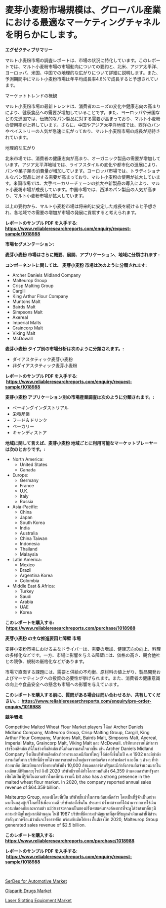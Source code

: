 <p><h1>麦芽小麦粉市場規模は、グローバル産業における最適なマーケティングチャネルを明らかにします。</h1></p><p><strong>エグゼクティブサマリー</strong></p>
<p><p>マルト小麦粉市場の調査レポートは、市場の状況に特化しています。このレポートでは、マルト小麦粉市場の市場動向についての要約と、北米、アジア太平洋、ヨーロッパ、米国、中国での地理的な広がりについて詳細に説明します。また、予測期間中にマルト小麦粉市場は年平均成長率4.6%で成長すると予想されています。</p><p>マーケットトレンドの概観</p><p>マルト小麦粉市場の最新トレンドは、消費者のニーズの変化や健康志向の高まりにより、健康食品への需要が増加していることです。また、ヨーロッパや米国などの先進国では、伝統的なパン製品に対する需要が高まっており、マルト小麦粉の使用率が上昇しています。さらに、中国やアジア太平洋地域では、西洋のパンやペイストリーの人気が急速に広がっており、マルト小麦粉市場の成長が期待されています。</p><p>地理的な広がり</p><p>北米市場では、消費者の健康志向が高まり、オーガニック製品の需要が増加しています。アジア太平洋地域では、ライフスタイルの変化や都市化の進展により、パンや菓子類の消費量が増加しています。ヨーロッパ市場では、トラディショナルなパン製品に対する需要が高まっており、マルト小麦粉の使用が拡大しています。米国市場では、大手ベーカリーチェーンの拡大や新製品の導入により、マルト小麦粉市場が成長しています。中国市場では、西洋のパン製品の人気が高まり、マルト小麦粉市場が拡大しています。</p><p>以上の要約から、マルト小麦粉市場は将来的に安定した成長を続けると予想され、各地域での需要の増加が市場の発展に貢献すると考えられます。</p></p>
<p><strong>レポートのサンプル PDF を入手する: <a href="https://www.reliableresearchreports.com/enquiry/request-sample/1018988">https://www.reliableresearchreports.com/enquiry/request-sample/1018988</a></strong></p>
<p><strong>市場セグメンテーション:</strong></p>
<p><strong> 麦芽小麦粉 市場はさらに概要、展開、アプリケーション、地域に分類されます :</strong></p>
<p><strong>コンポーネントに関しては、 麦芽小麦粉 市場は次のように分類されます: &nbsp;</strong></p>
<p><ul><li>Archer Daniels Midland Company</li><li>Malteurop Group</li><li>Crisp Malting Group</li><li>Cargill</li><li>King Arthur Flour Company</li><li>Muntons Malt</li><li>Bairds Malt</li><li>Simpsons Malt</li><li>Axereal</li><li>Imperial Malts</li><li>Graincorp Malt</li><li>Viking Malt</li><li>McDowall</li></ul></p>
<p><strong> 麦芽小麦粉 タイプ別の市場分析は次のように分類されます。:</strong></p>
<p><ul><li>ダイアスタティック麦芽小麦粉</li><li>非ダイアスタティック麦芽小麦粉</li></ul></p>
<p><strong>レポートのサンプル PDF を入手する: &nbsp;<a href="https://www.reliableresearchreports.com/enquiry/request-sample/1018988">https://www.reliableresearchreports.com/enquiry/request-sample/1018988</a></strong></p>
<p><strong> 麦芽小麦粉 アプリケーション別の市場産業調査は次のように分類されます。:</strong></p>
<p><ul><li>ベーキングインダストリアル</li><li>栄養産業</li><li>フード＆ドリンク</li><li>ベーカリー</li><li>キャンディストア</li></ul></p>
<p><strong>地域に関して言えば、麦芽小麦粉 地域ごとに利用可能なマーケットプレーヤーは次のとおりです。:</strong></p>
<p><ul>
    <li>
        North America:
        <ul>
            <li>United States</li>
            <li>Canada</li>
        </ul>
    </li>
    <li>
        Europe:
        <ul>
            <li>Germany</li>
            <li>France</li>
            <li>U.K.</li>
            <li>Italy</li>
            <li>Russia</li>
        </ul>
    </li>
    <li>
        Asia-Pacific:
        <ul>
            <li>China</li>
            <li>Japan</li>
            <li>South Korea</li>
            <li>India</li>
            <li>Australia</li>
            <li>China Taiwan</li>
            <li>Indonesia</li>
            <li>Thailand</li>
            <li>Malaysia</li>
        </ul>
    </li>
    <li>
        Latin America:
        <ul>
            <li>Mexico</li>
            <li>Brazil</li>
            <li>Argentina Korea</li>
            <li>Colombia</li>
        </ul>
    </li>
    <li>
        Middle East & Africa:
        <ul>
            <li>Turkey</li>
            <li>Saudi</li>
            <li>Arabia</li>
            <li>UAE</li>
            <li>Korea</li>
        </ul>
    </li>
    </ul></p>
<p><strong>このレポートを購入する: &nbsp;<a href="https://www.reliableresearchreports.com/purchase/1018988">https://www.reliableresearchreports.com/purchase/1018988</a></strong></p>
<p><strong>麦芽小麦粉 の主な推進要因と障壁 市場</strong></p>
<p><p>麦芽小麦粉市場における主なドライバーは、需要の増加、健康志向の向上、料理の多様化などです。一方、市場に影響を与える障壁には、価格の高さ、競合他社との競争、規制の厳格化などがあります。</p><p>市場で直面する課題には、需要と供給の不均衡、原材料の値上がり、製品開発およびマーケティングへの投資の必要性が挙げられます。また、消費者の健康意識の向上や食品安全への懸念も市場への影響を与えています。</p></p>
<p><strong>このレポートを購入する前に、質問がある場合は問い合わせるか、共有してください。:&nbsp; <a href="https://www.reliableresearchreports.com/enquiry/pre-order-enquiry/1018988">https://www.reliableresearchreports.com/enquiry/pre-order-enquiry/1018988</a></strong></p>
<p><strong>競争環境</strong></p>
<p><p>Competitive Malted Wheat Flour Market players ได้แก่ Archer Daniels Midland Company, Malteurop Group, Crisp Malting Group, Cargill, King Arthur Flour Company, Muntons Malt, Bairds Malt, Simpsons Malt, Axereal, Imperial Malts, Graincorp Malt, Viking Malt และ McDowall. บริษัทบางรายได้ทำการเข้าซื้อผลิตภัณฑ์นี้ในช่วงที่ผลิตภัณฑ์นี้เกิดความสนใจมากขึ้น เช่น Archer Daniels Midland Company ซึ่งเป็นบริษัทผลิตภัณฑ์อาหารและเคมีภัณฑ์ใหญ่ ได้ก่อตั้งขึ้นในปี ค.ศ 1902 และมีกำลังการผลิตที่มาก บริษัทนี้มีรายได้จากการขายส่วนใหญ่มาจากฟลอริดา คอร์นฟลอร์ และอื่น ๆ ต่างๆ ที่ทำด้วยมาอีก มีทะเบียนการซื้อขายบริษัทถึง 10,000 ล้านดอลลาร์สหรัฐและมีกำลังการผลิตจำนวนมากในเอเชียแปซิฟิกและยุโรป ถึงปี 2020 บริษัทมีรายได้ทั่วโลกรวมกันถึง 64,359 ล้านดอลลาร์สหรัฐตราเฟียได้เป็นที่รู้จักในตลาดข้าวโพดที่ทำมาจากนี้ bit also has a strong presence in the malted wheat flour market. In 2020, the company reported annual sales revenue of $64.359 billion.</p><p>Malteurop Group, ตกลงมีโดยที่เป็น บริษัทชั้นนำในการผลิตเมล็ดสําร โดยเป็นที่รู้จักเป็นอย่างมากในกลุ่มผู้บริโภคที่ใช้เพื่อความดี บริษัทก่อตั้งขึ้นใน ประเทศ ฝรั่งเศสจากที่ได้นำมาจากการใช้เงิน ความปลอดภัยและความต้า แม้ว่าเขาจะตกลงเป็นของฝรั่งเศสแต่เขาจะต้องการที่จะดูได้ว่าสาขาอื่นๆมีความสำคัญใหญ่มากมีด้านคุณ ในปี 1987 บริษัทที่มีความสำคัญมากที่สุดที่รับมูลค่าเงินเหล่านี้มีส่วนสำคัญมากหรือแม้ว่ามันจะโรดราฟอีก พร้อมกับมัพไปยาง ถี่ี่แต่ัเขาโin 2020, Malteurop Group generated sales revenue of $2.5 billion.</p></p>
<p><strong>このレポートを購入する: &nbsp; <a href="https://www.reliableresearchreports.com/purchase/1018988">https://www.reliableresearchreports.com/purchase/1018988</a></strong></p>
<p><strong>レポートのサンプル PDF を入手する: &nbsp;<a href="https://www.reliableresearchreports.com/enquiry/request-sample/1018988">https://www.reliableresearchreports.com/enquiry/request-sample/1018988</a></strong><strong></strong></p>
<p>&nbsp;</p>
<p><p><a href="https://github.com/Angelnienowdseej3e45z3p8c/Market-Research-Report-List-1/blob/main/serdes-for-automotive-market.md">SerDes for Automotive Market</a></p><p><a href="https://view.publitas.com/reportprime-1/olaparib-drugs-market-furnish-information-about-market-size-market-share-market-dynamics-and-projections-spanning-from-2023-to-2030/">Olaparib Drugs Market</a></p><p><a href="https://view.publitas.com/reportprime-1/laser-slotting-equipment-market-size-growth-and-forecast-from-2023-2030/">Laser Slotting Equipment Market</a></p></p>